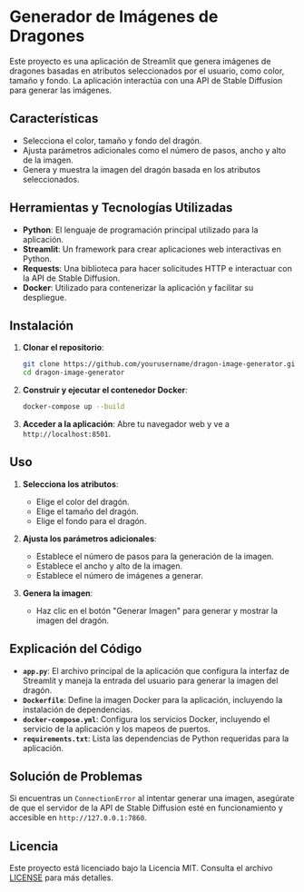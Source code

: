 # Generador de Imágenes de Dragones

Este proyecto es una aplicación de Streamlit que genera imágenes de dragones basadas en atributos seleccionados por el usuario, como color, tamaño y fondo. La aplicación interactúa con una API de Stable Diffusion para generar las imágenes.

## Características

- Selecciona el color, tamaño y fondo del dragón.
- Ajusta parámetros adicionales como el número de pasos, ancho y alto de la imagen.
- Genera y muestra la imagen del dragón basada en los atributos seleccionados.

## Herramientas y Tecnologías Utilizadas

- **Python**: El lenguaje de programación principal utilizado para la aplicación.
- **Streamlit**: Un framework para crear aplicaciones web interactivas en Python.
- **Requests**: Una biblioteca para hacer solicitudes HTTP e interactuar con la API de Stable Diffusion.
- **Docker**: Utilizado para contenerizar la aplicación y facilitar su despliegue.

## Instalación

1. **Clonar el repositorio**:
    ```sh
    git clone https://github.com/yourusername/dragon-image-generator.git
    cd dragon-image-generator
    ```

2. **Construir y ejecutar el contenedor Docker**:
    ```sh
    docker-compose up --build
    ```

3. **Acceder a la aplicación**:
    Abre tu navegador web y ve a `http://localhost:8501`.

## Uso

1. **Selecciona los atributos**:
    - Elige el color del dragón.
    - Elige el tamaño del dragón.
    - Elige el fondo para el dragón.

2. **Ajusta los parámetros adicionales**:
    - Establece el número de pasos para la generación de la imagen.
    - Establece el ancho y alto de la imagen.
    - Establece el número de imágenes a generar.

3. **Genera la imagen**:
    - Haz clic en el botón "Generar Imagen" para generar y mostrar la imagen del dragón.

## Explicación del Código

- **`app.py`**: El archivo principal de la aplicación que configura la interfaz de Streamlit y maneja la entrada del usuario para generar la imagen del dragón.
- **`Dockerfile`**: Define la imagen Docker para la aplicación, incluyendo la instalación de dependencias.
- **`docker-compose.yml`**: Configura los servicios Docker, incluyendo el servicio de la aplicación y los mapeos de puertos.
- **`requirements.txt`**: Lista las dependencias de Python requeridas para la aplicación.

## Solución de Problemas

Si encuentras un `ConnectionError` al intentar generar una imagen, asegúrate de que el servidor de la API de Stable Diffusion esté en funcionamiento y accesible en `http://127.0.0.1:7860`.

## Licencia

Este proyecto está licenciado bajo la Licencia MIT. Consulta el archivo [LICENSE](LICENSE) para más detalles.

